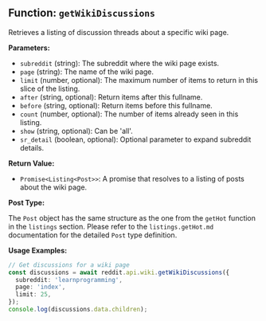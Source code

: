 ## Function: `getWikiDiscussions`

Retrieves a listing of discussion threads about a specific wiki page.

**Parameters:**

- `subreddit` (string): The subreddit where the wiki page exists.
- `page` (string): The name of the wiki page.
- `limit` (number, optional): The maximum number of items to return in this slice of the listing.
- `after` (string, optional): Return items after this fullname.
- `before` (string, optional): Return items before this fullname.
- `count` (number, optional): The number of items already seen in this listing.
- `show` (string, optional): Can be 'all'.
- `sr_detail` (boolean, optional): Optional parameter to expand subreddit details.

**Return Value:**

- `Promise<Listing<Post>>`: A promise that resolves to a listing of posts about the wiki page.

**Post Type:**

The `Post` object has the same structure as the one from the `getHot` function in the `listings` section. Please refer to the `listings.getHot.md` documentation for the detailed `Post` type definition.

**Usage Examples:**

```typescript
// Get discussions for a wiki page
const discussions = await reddit.api.wiki.getWikiDiscussions({
  subreddit: 'learnprogramming',
  page: 'index',
  limit: 25,
});
console.log(discussions.data.children);
```
